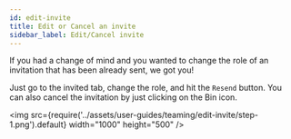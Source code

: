 ```yaml
---
id: edit-invite
title: Edit or Cancel an invite
sidebar_label: Edit/Cancel invite
---
```


If you had a change of mind and you wanted to change the role of an invitation that has been already sent, we got you!

Just go to the invited tab, change the role, and hit the `Resend` button. You can also cancel the invitation by just clicking on the Bin icon.

<img src={require('../assets/user-guides/teaming/edit-invite/step-1.png').default} width="1000" height="500" />